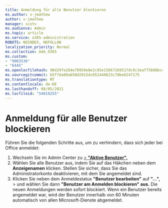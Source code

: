 ```yaml
---
title: Anmeldung für alle Benutzer blockieren
ms.author: v-jmathew
author: v-jmathew
manager: scotv
ms.audience: Admin
ms.topic: article
ms.service: o365-administration
ROBOTS: NOINDEX, NOFOLLOW
localization_priority: Normal
ms.collection: Adm_O365
ms.custom:
- "9003536"
- "6445"
ms.openlocfilehash: 90d29fe284e70959e8e2c85e15667269517dc9c3eaf75688bc4750d8767fa2fd
ms.sourcegitcommit: b5f7da89a650d2915dc652449623c78be6247175
ms.translationtype: MT
ms.contentlocale: de-DE
ms.lasthandoff: 08/05/2021
ms.locfileid: "54019255"
---
```

# <a name="block-sign-in-for-all-users"></a>Anmeldung für alle Benutzer blockieren

Führen Sie die folgenden Schritte aus, um zu verhindern, dass sich jeder bei Office anmeldet:

1. Wechseln Sie im Admin Center zu [   >  **"Aktive Benutzer".**](https://admin.microsoft.com/Adminportal/Home?source=applauncher#/users)
2. Wählen Sie alle Benutzer aus, indem Sie auf das Häkchen neben dem **Anzeigenamen** klicken. Stellen Sie sicher, dass Sie das Administratorkonto deaktivieren, mit dem Sie angemeldet sind.
3. Klicken Sie neben dem Anmeldestatus **"Benutzer bearbeiten"** auf **"...",**  >  und wählen Sie dann **"Benutzer am Anmelden blockieren" aus.** Die neuen Anmeldungen werden sofort blockiert. Wenn ein Benutzer bereits angemeldet war, wird der Benutzer innerhalb von 60 Minuten automatisch von allen Microsoft-Dienste abgemeldet.
